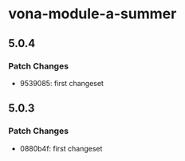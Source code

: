 # vona-module-a-summer

## 5.0.4

### Patch Changes

- 9539085: first changeset

## 5.0.3

### Patch Changes

- 0880b4f: first changeset
